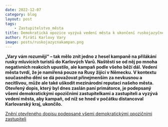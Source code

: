 ```yaml
---
date: 2022-12-07
category: blog
layout: post
tags:
    - Zastupitelstvo_města
title: Demokratická opozice vyzývá vedení města k ukončení ruskojazyčné kampaně
author: Piráti Karlovy Vary
image: posts/ruskojazycnakampan.png
---
```

**„Vary vám rozumějí“ – tak mělo znít jedno z hesel kampaně na přilákání rusky mluvících turistů do Karlových Varů. Naštěstí se od něj po mnoha negativních reakcích upustilo, ale kampaň podle všeho běží dál. Vedení města tvrdí, že je namířená pouze na Rusy žijící v Německu. V kontextu současného dění se dá považovat přinejmenším za nevkusnou a necitlivou, může ale také uškodit mezinárodní reputaci našeho města. Otevřený dopis, který byl dnes zaslán paní primátorce, je podepsaný všemi demokratickými opozičními zastupitelkami a zastupiteli a vyzývá vedení města, aby kampaň, od níž se hned v počátku distancoval Karlovarský kraj, ukončilo.**

[Znění otevřeného dopisu podepsané všemi demokratickými opozičními zastupiteli](https://www.flickr.com/photos/195550494@N05/52549294885/in/dateposted-public/)

